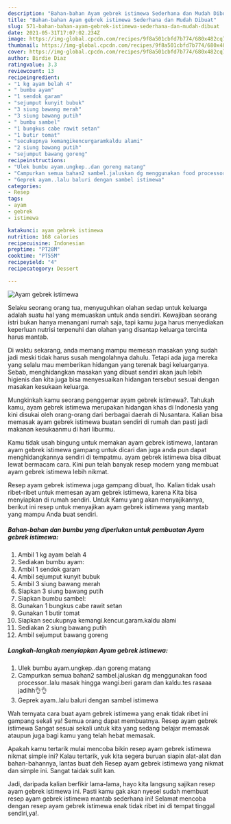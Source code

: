 ```yaml
---
description: "Bahan-bahan Ayam gebrek istimewa Sederhana dan Mudah Dibuat"
title: "Bahan-bahan Ayam gebrek istimewa Sederhana dan Mudah Dibuat"
slug: 571-bahan-bahan-ayam-gebrek-istimewa-sederhana-dan-mudah-dibuat
date: 2021-05-31T17:07:02.234Z
image: https://img-global.cpcdn.com/recipes/9f8a501cbfd7b774/680x482cq70/ayam-gebrek-istimewa-foto-resep-utama.jpg
thumbnail: https://img-global.cpcdn.com/recipes/9f8a501cbfd7b774/680x482cq70/ayam-gebrek-istimewa-foto-resep-utama.jpg
cover: https://img-global.cpcdn.com/recipes/9f8a501cbfd7b774/680x482cq70/ayam-gebrek-istimewa-foto-resep-utama.jpg
author: Birdie Diaz
ratingvalue: 3.3
reviewcount: 13
recipeingredient:
- "1 kg ayam belah 4"
- " bumbu ayam"
- "1 sendok garam"
- "sejumput kunyit bubuk"
- "3 siung bawang merah"
- "3 siung bawang putih"
- " bumbu sambel"
- "1 bungkus cabe rawit setan"
- "1 butir tomat"
- "secukupnya kemangikencurgaramkaldu alami"
- "2 siung bawang putih"
- "sejumput bawang goreng"
recipeinstructions:
- "Ulek bumbu ayam.ungkep..dan goreng matang"
- "Campurkan semua bahan2 sambel.jaluskan dg menggunakan food processor..lalu masak hingga wangi.beri garam dan kaldu.tes rasaaa jadihh👌👌"
- "Geprek ayam..lalu baluri dengan sambel istimewa"
categories:
- Resep
tags:
- ayam
- gebrek
- istimewa

katakunci: ayam gebrek istimewa 
nutrition: 168 calories
recipecuisine: Indonesian
preptime: "PT28M"
cooktime: "PT55M"
recipeyield: "4"
recipecategory: Dessert

---
```



![Ayam gebrek istimewa](https://img-global.cpcdn.com/recipes/9f8a501cbfd7b774/680x482cq70/ayam-gebrek-istimewa-foto-resep-utama.jpg)

Selaku seorang orang tua, menyuguhkan olahan sedap untuk keluarga adalah suatu hal yang memuaskan untuk anda sendiri. Kewajiban seorang istri bukan hanya menangani rumah saja, tapi kamu juga harus menyediakan keperluan nutrisi terpenuhi dan olahan yang disantap keluarga tercinta harus mantab.

Di waktu  sekarang, anda memang mampu memesan masakan yang sudah jadi meski tidak harus susah mengolahnya dahulu. Tetapi ada juga mereka yang selalu mau memberikan hidangan yang terenak bagi keluarganya. Sebab, menghidangkan masakan yang dibuat sendiri akan jauh lebih higienis dan kita juga bisa menyesuaikan hidangan tersebut sesuai dengan masakan kesukaan keluarga. 



Mungkinkah kamu seorang penggemar ayam gebrek istimewa?. Tahukah kamu, ayam gebrek istimewa merupakan hidangan khas di Indonesia yang kini disukai oleh orang-orang dari berbagai daerah di Nusantara. Kalian bisa memasak ayam gebrek istimewa buatan sendiri di rumah dan pasti jadi makanan kesukaanmu di hari liburmu.

Kamu tidak usah bingung untuk memakan ayam gebrek istimewa, lantaran ayam gebrek istimewa gampang untuk dicari dan juga anda pun dapat menghidangkannya sendiri di tempatmu. ayam gebrek istimewa bisa dibuat lewat bermacam cara. Kini pun telah banyak resep modern yang membuat ayam gebrek istimewa lebih nikmat.

Resep ayam gebrek istimewa juga gampang dibuat, lho. Kalian tidak usah ribet-ribet untuk memesan ayam gebrek istimewa, karena Kita bisa menyiapkan di rumah sendiri. Untuk Kamu yang akan menyajikannya, berikut ini resep untuk menyajikan ayam gebrek istimewa yang mantab yang mampu Anda buat sendiri.

<!--inarticleads1-->

##### Bahan-bahan dan bumbu yang diperlukan untuk pembuatan Ayam gebrek istimewa:

1. Ambil 1 kg ayam belah 4
1. Sediakan  bumbu ayam:
1. Ambil 1 sendok garam
1. Ambil sejumput kunyit bubuk
1. Ambil 3 siung bawang merah
1. Siapkan 3 siung bawang putih
1. Siapkan  bumbu sambel:
1. Gunakan 1 bungkus cabe rawit setan
1. Gunakan 1 butir tomat
1. Siapkan secukupnya kemangi.kencur.garam.kaldu alami
1. Sediakan 2 siung bawang putih
1. Ambil sejumput bawang goreng




<!--inarticleads2-->

##### Langkah-langkah menyiapkan Ayam gebrek istimewa:

1. Ulek bumbu ayam.ungkep..dan goreng matang
1. Campurkan semua bahan2 sambel.jaluskan dg menggunakan food processor..lalu masak hingga wangi.beri garam dan kaldu.tes rasaaa jadihh👌👌
1. Geprek ayam..lalu baluri dengan sambel istimewa




Wah ternyata cara buat ayam gebrek istimewa yang enak tidak ribet ini gampang sekali ya! Semua orang dapat membuatnya. Resep ayam gebrek istimewa Sangat sesuai sekali untuk kita yang sedang belajar memasak ataupun juga bagi kamu yang telah hebat memasak.

Apakah kamu tertarik mulai mencoba bikin resep ayam gebrek istimewa nikmat simple ini? Kalau tertarik, yuk kita segera buruan siapin alat-alat dan bahan-bahannya, lantas buat deh Resep ayam gebrek istimewa yang nikmat dan simple ini. Sangat taidak sulit kan. 

Jadi, daripada kalian berfikir lama-lama, hayo kita langsung sajikan resep ayam gebrek istimewa ini. Pasti kamu gak akan nyesel sudah membuat resep ayam gebrek istimewa mantab sederhana ini! Selamat mencoba dengan resep ayam gebrek istimewa enak tidak ribet ini di tempat tinggal sendiri,ya!.


